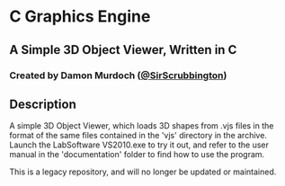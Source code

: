 # C Graphics Engine
## A Simple 3D Object Viewer, Written in C
### Created by Damon Murdoch ([@SirScrubbington](https://twitter.com/SirScrubbington))

## Description
A simple 3D Object Viewer, which loads 3D shapes from .vjs files in the format of the same files contained in the 'vjs' directory in the archive. Launch the LabSoftware VS2010.exe to try it out, and refer to the user manual in the 'documentation' folder to find how to use the program.

This is a legacy repository, and will no longer be updated or maintained.